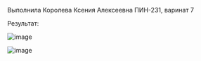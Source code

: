 Выполнила Королева Ксения Алексеевна ПИН-231, варинат 7

Результат:


![image](https://github.com/user-attachments/assets/2e6d1f2c-c10b-4e57-975f-1c00e30e372d)



![image](https://github.com/user-attachments/assets/607fbb13-e98b-439d-9247-98277222ed21)
